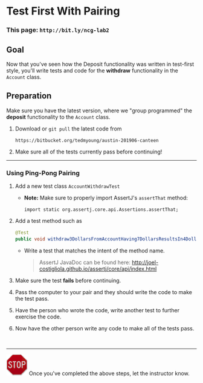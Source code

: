 # Test First With Pairing

### This page: `http://bit.ly/ncg-lab2`

## Goal

Now that you've seen how the Deposit functionality was written in test-first style, you'll write tests and code for the  **withdraw** functionality in the `Account` class.

## Preparation

Make sure you have the latest version, where we "group programmed" the **deposit** functionality to the `Account` class.

1. Download or `git pull` the latest code from

   ```
   https://bitbucket.org/tedmyoung/austin-201906-canteen
   ```

1. Make sure all of the tests currently pass before continuing!

----

### Using Ping-Pong Pairing

1. Add a new test class `AccountWithdrawTest`

   * **Note:** Make sure to properly import AssertJ's `assertThat` method:
   
     ```
     import static org.assertj.core.api.Assertions.assertThat;
     ```

1. Add a test method such as
 
    ```java
    @Test
    public void withdraw3DollarsFromAccountHaving7DollarsResultsIn4DollarBalance() throws Exception
    ```
   
   * Write a test that matches the intent of the method name.
   
     > AssertJ JavaDoc can be found here: http://joel-costigliola.github.io/assertj/core/api/index.html

1. Make sure the test **fails** before continuing.

1. Pass the computer to your pair and they should write the code to make the test pass.

1. Have the person who wrote the code, write another test to further exercise the code.

1. Now have the other person write any code to make all of the tests pass.

<br/>

----

<img src="stop-sign.jpg" width="56"/> Once you've completed the above steps, let the instructor know.

<br/>
